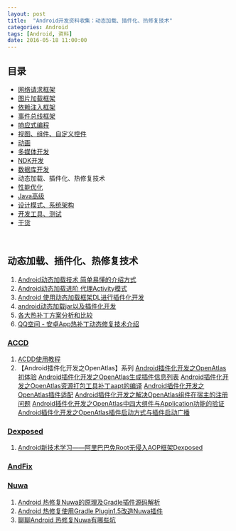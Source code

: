 ```yaml
---
layout: post
title:  "Android开发资料收集：动态加载、插件化、热修复技术"
categories: Android
tags: [Android, 资料]
date: 2016-05-18 11:00:00
---
```

## 目录

* <a href="{% post_url 2016-05-18-Android_Resources_Network_Framework %}">网络请求框架</a>
* <a href="{% post_url 2016-05-18-Android_Resources_Image_Loader_Framework %}">图片加载框架</a>
* <a href="{% post_url 2016-05-18-Android_Resources_DI_Framework %}">依赖注入框架</a>
* <a href="{% post_url 2016-05-18-Android_Resources_Eventbus_Framework %}">事件总线框架</a>
* <a href="{% post_url 2016-05-18-Android_Resources_ReactiveX %}">响应式编程</a>
* <a href="{% post_url 2016-05-18-Android_Resources_Views %}">视图、组件、自定义控件</a>
* <a href="{% post_url 2016-05-18-Android_Resources_Animation %}">动画</a>
* <a href="{% post_url 2016-05-18-Android_Resources_Media %}">多媒体开发</a>
* <a href="{% post_url 2016-05-18-Android_Resources_NDK %}">NDK开发</a>
* <a href="{% post_url 2016-05-18-Android_Resources_Database %}">数据库开发</a>
* 动态加载、插件化、热修复技术
* <a href="{% post_url 2016-05-18-Android_Resources_Optimize_Capacity %}">性能优化</a>
* <a href="{% post_url 2016-05-18-Android_Resources_Java %}">Java高级</a>
* <a href="{% post_url 2016-05-18-Android_Resources_Design_Pattern %}">设计模式、系统架构</a>
* <a href="{% post_url 2016-05-18-Android_Resources_Tools_Tests %}">开发工具、测试</a>
* <a href="{% post_url 2016-05-18-Android_Resources_Foods %}">干货</a>

<br />

## 动态加载、插件化、热修复技术

1. [Android动态加载技术 简单易懂的介绍方式](https://segmentfault.com/a/1190000004062866)
2. [Android动态加载进阶 代理Activity模式](https://segmentfault.com/a/1190000004062972)
3. [Android 使用动态加载框架DL进行插件化开发](http://blog.csdn.net/t12x3456/article/details/39958755)
4. [android动态加载jar以及插件化开发](http://blog.csdn.net/tanwei4199/article/details/28406825)
5. [各大热补丁方案分析和比较](http://blog.zhaiyifan.cn/2015/11/20/HotPatchCompare)
6. [QQ空间 - 安卓App热补丁动态修复技术介绍](http://mp.weixin.qq.com/s?__biz=MzI1MTA1MzM2Nw==&mid=400118620&idx=1&sn=b4fdd5055731290eef12ad0d17f39d4a&scene=0)

### [ACCD](https://github.com/bunnyblue/ACDD)

1. [ACDD使用教程](http://jksoftcn.com/acddshi-yong-jiao-cheng.html)
2. 【Android插件化开发之OpenAtlas】系列
    [Android插件化开发之OpenAtlas初体验](http://blog.csdn.net/sbsujjbcy/article/details/47446733)
    [Android插件化开发之OpenAtlas生成插件信息列表](http://blog.csdn.net/sbsujjbcy/article/details/47610203)
    [Android插件化开发之OpenAtlas资源打包工具补丁aapt的编译](http://blog.csdn.net/sbsujjbcy/article/details/47778879)
    [Android插件化开发之OpenAtlas插件适配](http://blog.csdn.net/sbsujjbcy/article/details/47806029)
    [Android插件化开发之解决OpenAtlas组件在宿主的注册问题](http://blog.csdn.net/sbsujjbcy/article/details/47832725)
    [Android插件化开发之OpenAtlas中四大组件与Application功能的验证](http://blog.csdn.net/sbsujjbcy/article/details/47952269)
    [Android插件化开发之OpenAtlas插件启动方式与插件启动广播](http://blog.csdn.net/sbsujjbcy/article/details/47975677)

### [Dexposed](https://github.com/alibaba/dexposed)

1. [Android新技术学习——阿里巴巴免Root无侵入AOP框架Dexposed](http://blog.csdn.net/sbsujjbcy/article/details/47340507)

### [AndFix](https://github.com/alibaba/AndFix)

### [Nuwa](https://github.com/jasonross/Nuwa)

1. [Android 热修复Nuwa的原理及Gradle插件源码解析](http://blog.csdn.net/sbsujjbcy/article/details/50812674)
2. [Android 热修复使用Gradle Plugin1.5改造Nuwa插件](http://blog.csdn.net/sbsujjbcy/article/details/50839263)
3. [聊聊Android 热修复Nuwa有哪些坑](http://blog.csdn.net/sbsujjbcy/article/details/51028027)
